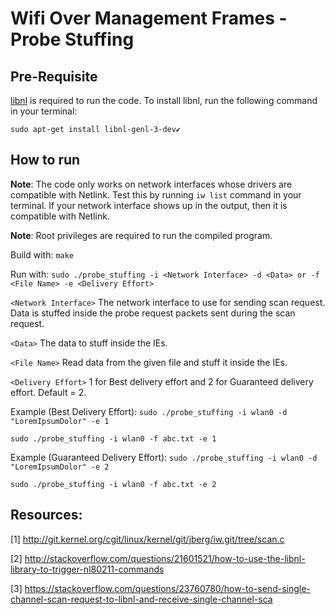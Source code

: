 # Wifi Over Management Frames - Probe Stuffing

## Pre-Requisite
[libnl](https://www.infradead.org/~tgr/libnl/) is required to run the code. To install libnl, run the following command in your terminal:
```
sudo apt-get install libnl-genl-3-dev✔️
```
## How to run
**Note**: The code only works on network interfaces whose drivers are compatible with Netlink. Test this by running `iw list` command in your terminal. If your network interface shows up in the output, then it is compatible with Netlink.

**Note**: Root privileges are required to run the compiled program.

Build with: `make`

Run with: `sudo ./probe_stuffing -i <Network Interface> -d <Data> or -f <File Name> -e <Delivery Effort>`

`<Network Interface>` The network interface to use for sending scan request. Data is stuffed inside the probe request packets sent during the scan request.

`<Data>` The data to stuff inside the IEs.

`<File Name>` Read data from the given file and stuff it inside the IEs.

`<Delivery Effort>` 1 for Best delivery effort and 2 for Guaranteed delivery effort. Default = 2.

Example (Best Delivery Effort): `sudo ./probe_stuffing -i wlan0 -d "LoremIpsumDolor" -e 1`

`sudo ./probe_stuffing -i wlan0 -f abc.txt -e 1`

Example (Guaranteed Delivery Effort): `sudo ./probe_stuffing -i wlan0 -d "LoremIpsumDolor" -e 2`

`sudo ./probe_stuffing -i wlan0 -f abc.txt -e 2`




## Resources:
[1] http://git.kernel.org/cgit/linux/kernel/git/jberg/iw.git/tree/scan.c

[2] http://stackoverflow.com/questions/21601521/how-to-use-the-libnl-library-to-trigger-nl80211-commands

[3] https://stackoverflow.com/questions/23760780/how-to-send-single-channel-scan-request-to-libnl-and-receive-single-channel-sca
